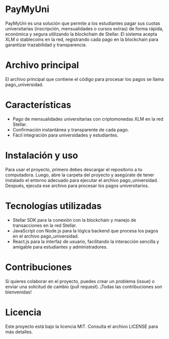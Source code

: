 # PayMyUni
PayMyUni es una solución que permite a los estudiantes pagar sus cuotas universitarias (inscripción, mensualidades o cursos extras) de forma rápida, económica y segura utilizando la blockchain de Stellar. El sistema acepta XLM o stablecoins en la red, registrando cada pago en la blockchain para garantizar trazabilidad y transparencia.

# Archivo principal
El archivo principal que contiene el código para procesar los pagos se llama pago_universidad.

# Características
- Pago de mensualidades universitarias con criptomonedas XLM en la red Stellar.
- Confirmación instantánea y transparente de cada pago.
- Fácil integración para universidades y estudiantes.

# Instalación y uso
Para usar el proyecto, primero debes descargar el repositorio a tu computadora. Luego, abre la carpeta del proyecto y asegúrate de tener instalado el entorno adecuado para ejecutar el archivo pago_universidad. Después, ejecuta ese archivo para procesar los pagos universitarios.

# Tecnologías utilizadas
- Stellar SDK para la conexión con la blockchain y manejo de transacciones en la red Stellar.
- JavaScript con Node.js para la lógica backend que procesa los pagos en el archivo pago_universidad.
- React.js para la interfaz de usuario, facilitando la interacción sencilla y amigable para estudiantes y administradores.

# Contribuciones
Si quieres colaborar en el proyecto, puedes crear un problema (issue) o enviar una solicitud de cambio (pull request). ¡Todas las contribuciones son bienvenidas!

# Licencia
Este proyecto está bajo la licencia MIT. Consulta el archivo LICENSE para más detalles.

